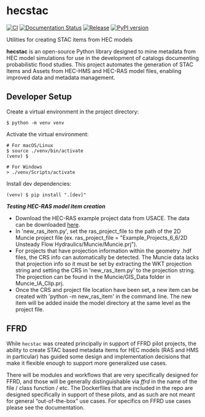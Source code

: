 # hecstac
[![CI](https://github.com/fema-ffrd/hecstac/actions/workflows/ci.yaml/badge.svg?branch=main)](https://github.com/fema-ffrd/hecstac/actions/workflows/ci.yaml)
[![Documentation Status](https://readthedocs.org/projects/hecstac/badge/?version=latest)](https://hecstac.readthedocs.io/en/latest/?badge=latest)
[![Release](https://github.com/fema-ffrd/hecstac/actions/workflows/release.yaml/badge.svg)](https://github.com/fema-ffrd/hecstac/actions/workflows/release.yaml)
[![PyPI version](https://badge.fury.io/py/hecstac.svg)](https://badge.fury.io/py/hecstac)

Utilities for creating STAC items from HEC models

**hecstac** is an open-source Python library designed to mine metadata from HEC model simulations for use in the development of catalogs documenting probabilistic flood studies. This project automates the generation of STAC Items and Assets from HEC-HMS and HEC-RAS model files, enabling improved data and metadata management.

## Developer Setup
Create a virtual environment in the project directory:
```
$ python -m venv venv
```

Activate the virtual environment:
```
# For macOS/Linux
$ source ./venv/bin/activate
(venv) $

# For Windows
> ./venv/Scripts/activate
```

Install dev dependencies:
```
(venv) $ pip install ".[dev]"
```

***Testing HEC-RAS model item creation***

- Download the HEC-RAS example project data from USACE. The data can be downloaded [here](https://github.com/HydrologicEngineeringCenter/hec-downloads/releases/download/1.0.33/Example_Projects_6_6.zip).
- In 'new_ras_item.py', set the ras_project_file to the path of the 2D Muncie project file (ex. ras_project_file = "Example_Projects_6_6/2D Unsteady Flow Hydraulics/Muncie/Muncie.prj").
- For projects that have projection information within the geometry .hdf files, the CRS info can automatically be detected. The Muncie data lacks that projection info so it must be set by extracting the WKT projection string and setting the CRS in 'new_ras_item.py' to the projection string. The projection can be found in the Muncie/GIS_Data folder in Muncie_IA_Clip.prj.
- Once the CRS and project file location have been set, a new item can be created with 'python -m new_ras_item' in the command line. The new item will be added inside the model directory at the same level as the project file.

## FFRD
While `hecstac` was created principally in support of FFRD pilot projects, the ability to create STAC based metadata items for HEC models (RAS and HMS in particular) has guided some design and implementation decisions that make it flexible enough to support more generalized use cases.

There will be modules and workflows that are very specifically designed for FFRD, and those will be generally distinguishable via *ffrd* in the name of the file / class function / etc. The Dockerfiles that are included in the repo are designed specifically in support of these pilots, and as such are not meant for general “out-of-the-box” use cases. For specifics on FFRD use cases please see the documentation.
